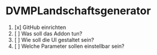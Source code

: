 # DVMPLandschaftsgenerator
1. [x] GitHub einrichten 
2. [ ] Was soll das Addon tun?
3. [ ] Wie soll die UI gestaltet sein?
4. [ ] Welche Parameter sollen einstellbar sein?
